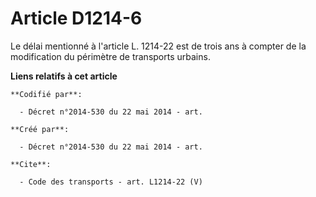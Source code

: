 # Article D1214-6

Le délai mentionné à l'article L. 1214-22 est de trois ans à compter de la modification du périmètre de transports urbains.

**Liens relatifs à cet article**

	**Codifié par**:

	  - Décret n°2014-530 du 22 mai 2014 - art.

	**Créé par**:

	  - Décret n°2014-530 du 22 mai 2014 - art.

	**Cite**:

	  - Code des transports - art. L1214-22 (V)
